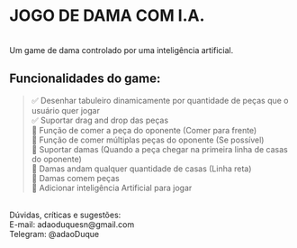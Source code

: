 # JOGO DE DAMA COM I.A.
<br />
Um game de dama controlado por uma inteligência artificial.<br/>

## Funcionalidades do game:

> :white_check_mark: Desenhar tabuleiro dinamicamente por quantidade de peças que o usuário quer jogar <br/>
> :white_check_mark: Suportar drag and drop das peças <br/>
> :no_entry_sign: Função de comer a peça do oponente (Comer para frente) <br/>
> :no_entry_sign: Função de comer múltiplas peças do oponente (Se possível) <br/>
> :no_entry_sign: Suportar damas (Quando a peça chegar na primeira linha de casas do oponente) <br/>
> :no_entry_sign: Damas andam qualquer quantidade de casas (Linha reta) <br/>
> :no_entry_sign: Damas comem peças <br/>
> :no_entry_sign: Adicionar inteligência Artificial para jogar <br/>

<br />
Dúvidas, críticas e sugestões:<br>
E-mail: adaoduquesn@gmail.com<br>
Telegram: @adaoDuque <br>


